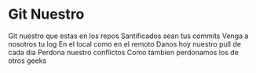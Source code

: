 # Git Nuestro

Git nuestro que estas en los repos
Santificados sean tus commits
Venga a nosotros tu log
En el local como en el remoto
Danos hoy nuestro pull de cada dia
Perdona nuestro conflictos
Como tambien perdonamos los de otros geeks